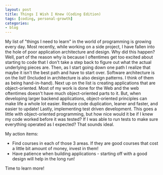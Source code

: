 ```yaml
---
layout: post
title: Things I Wish I Knew (Coding Edition)
tags: [coding, personal-growth]
categories:
- blog
---
```


My list of "things I need to learn" in the world of programming is growing every day. Most recently, while working on a side project, I have fallen into the hole of poor application architecture and design. Why did this happen? Well, part of the reason why is because I oftentimes get too excited about starting to code that I don't take a step back to figure out what the actual underlying pieces are. Then, as I start going down one path I realize that maybe it isn't the best path and have to start over. Software architecture is on the list! (Included in architecture is also design patterns. I think of them as being hand-in-hand). Next up on the list is creating applications that are object-oriented. Most of my work is done for the Web and the web oftentimes doesn't have much object-oriented parts to it. But, when developing larger backend applications, object-oriented principles can make life a whole lot easier. Reduce code duplication, leaner and faster, and easier to update! Lastly, implementing test driven development. This goes a little with object-oriented programming, but how nice would it be if I knew my code worked before it was tested? If I was able to run tests to make sure everything operated as I expected? That sounds ideal.

My action items: 
- Find courses in each of those 3 areas. If they are good courses that cost a little bit amount of money, invest in them!
- Have patience when building applications - starting off with a good design will help in the long run!

Time to learn more! 
